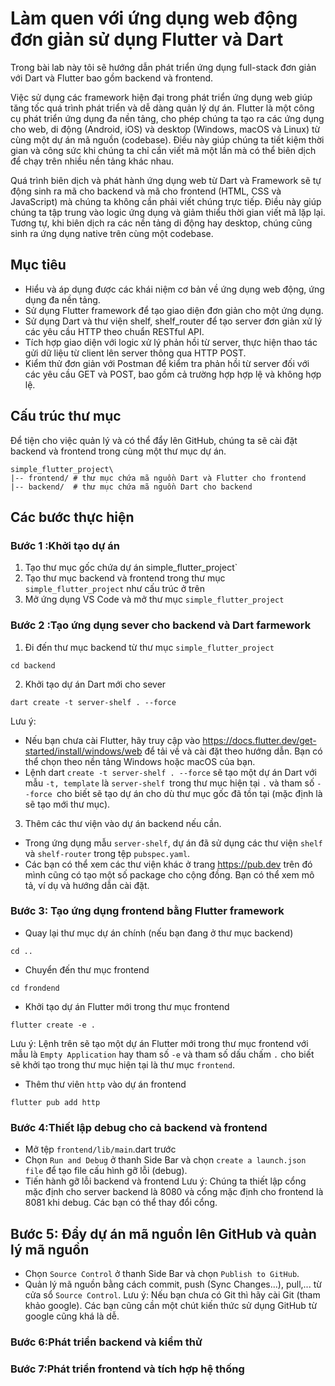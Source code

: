 # Làm quen với ứng dụng web động đơn giản sử dụng Flutter và Dart

Trong bài lab này tôi sẽ hướng dẫn phát triển ứng dụng full-stack đơn giản với Dart và Flutter bao gồm backend và frontend.

Việc sử dụng các framework hiện đại trong phát triển ứng dụng web giúp tăng tốc quá trình phát triển và dễ dàng quản lý dự án. Flutter là một công cụ phát triển ứng dụng đa nền tảng, cho phép chúng ta tạo ra các ứng dụng cho web, di động (Android, iOS) và desktop (Windows, macOS và Linux) từ cùng một dự án mã nguồn (codebase). Điều này giúp chúng ta tiết kiệm thời gian và công sức khi chúng ta chỉ cần viết mã một lần mà có thể biên dịch để chạy trên nhiều nền tảng khác nhau.

Quá trình biên dịch và phát hành ứng dụng web từ Dart và Framework sẽ tự động sinh ra mã cho backend và mã cho frontend (HTML, CSS và JavaScript) mà chúng ta không cần phải viết chúng trực tiếp. Điều này giúp chúng ta tập trung vào logic ứng dụng và giảm thiểu thời gian viết mã lặp lại. Tương tự, khi biên dịch ra các nền tảng di động hay desktop, chúng cũng sinh ra ứng dụng native trên cùng một codebase.
 ## Mục tiêu
 - Hiểu và áp dụng được các khái niệm cơ bản về ứng dụng web động, ứng dụng đa nền tảng.
 - Sử dụng Flutter framework để tạo giao diện đơn giản cho một ứng dụng.
 - Sử dụng Dart và thư viện shelf, shelf_router để tạo server đơn giản xử lý các yêu cầu HTTP theo chuẩn RESTful API.
 - Tích hợp giao diện với logic xử lý phản hồi từ server, thực hiện thao tác gửi dữ liệu từ client lên server thông qua HTTP POST.
 - Kiểm thử đơn giản với Postman để kiểm tra phản hồi từ server đối với các yêu cầu GET và POST, bao gồm cả trường hợp hợp lệ và không hợp lệ.

 ## Cấu trúc thư mục
Để tiện cho việc quản lý và có thể đẩy lên GitHub, chúng ta sẽ cài đặt backend và frontend trong cùng một thư mục dự án.

```
simple_flutter_project\
|-- frontend/ # thư mục chứa mã nguồn Dart và Flutter cho frontend
|-- backend/  # thư mục chứa mã nguồn Dart cho backend
```



## Các bước thực hiện
### Bước 1 :Khởi tạo dự án
1. Tạo thư mục gốc chứa dự án simple_flutter_project`
2. Tạo thư mục backend và frontend trong thư mục `simple_flutter_project` như cấu trúc ở trên
3. Mở ứng dụng VS Code và mở thư mục `simple_flutter_project`

### Bước 2 :Tạo ứng dụng sever cho backend và Dart farmework

1. Đi đến thư mục backend từ thư mục `simple_flutter_project`
 ```
 cd backend
  ```

2. Khởi tạo dự án Dart mới cho sever
  ```
  dart create -t server-shelf . --force
  ```



Lưu ý:

 - Nếu bạn chưa cài Flutter, hãy truy cập vào https://docs.flutter.dev/get-started/install/windows/web để tải về và cài đặt theo hướng dẫn. Bạn có thể chọn theo nền tảng Windows hoặc macOS của bạn.
 - Lệnh dart `create -t server-shelf . --force` sẽ tạo một dự án Dart với mẫu `-t, template` là `server-shelf `trong thư mục hiện tại `.` và tham số `--force `cho biết sẽ tạo dự án cho dù thư mục gốc đã tồn tại (mặc định là sẽ tạo mới thư mục).
3. Thêm các thư viện vào dự án backend nếu cần.
 - Trong ứng dụng mẫu `server-shelf`, dự án đã sử dụng các thư viện `shelf` và `shelf-router` trong tệp `pubspec.yaml`.
 - Các bạn có thể xem các thư viện khác ở trang https://pub.dev trên đó mình cũng có tạo một số package cho cộng đồng. Bạn có thể xem mô tả, ví dụ và hướng dẫn cài đặt.

 ### Bước 3: Tạo ứng dụng frontend bằng Flutter framework

 - Quay lại thư mục dự án chính (nếu bạn đang ở thư mục backend)

 ```
 cd ..
 ```
 - Chuyển đến thư mục frontend
 ```
 cd frondend
 ```
  - Khởi tạo dự án Flutter mới trong thư mục frontend

  ```
  flutter create -e .
  ```
Lưu ý: Lệnh trên sẽ tạo một dự án Flutter mới trong thư mục frontend với mẫu là `Empty Application` hay tham số `-e` và tham số dấu chấm `.` cho biết sẽ khởi tạo trong thư mục hiện tại là thư mục `frontend`.

 - Thêm thư viên `http` vào dự án frontend

 ```
 flutter pub add http
 ```

 ### Bước 4:Thiết lập debug cho cả backend và frontend

  - Mở tệp `frontend/lib/main`.dart trước
  - Chọn `Run and Debug` ở thanh Side Bar và chọn `create a launch.json file` để tạo file cấu hình gỡ lỗi (debug).
  - Tiến hành gỡ lỗi backend và frontend Lưu ý: Chúng ta thiết lập cổng mặc định cho server backend là 8080 và cổng mặc định cho frontend là 8081 khi debug. Các bạn có thể thay đổi cổng.

  ## Bước 5: Đẩy dự án mã nguồn lên GitHub và quản lý mã nguồn
 - Chọn `Source Control` ở thanh Side Bar và chọn `Publish to GitHub`.
 - Quản lý mã nguồn bằng cách commit, push (Sync Changes...), pull,... từ cửa sổ `Source Control`. Lưu ý: Nếu bạn chưa có Git thì hãy cài Git (tham khảo google). Các bạn cũng cần một chút kiến thức sử dụng GitHub từ google cũng khá là dễ.

 ### Bước 6:Phát triển backend và kiểm thử

 ### Bước 7:Phát triển frontend và tích hợp hệ thống
